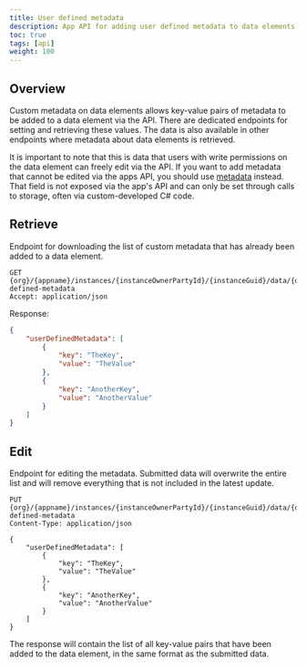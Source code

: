```yaml
---
title: User defined metadata
description: App API for adding user defined metadata to data elements.
toc: true
tags: [api]
weight: 100
---
```


## Overview

Custom metadata on data elements allows key-value pairs of metadata to be added to a data element via the API. There are dedicated endpoints for setting and retrieving these values. 
The data is also available in other endpoints where metadata about data elements is retrieved.

It is important to note that this is data that users with write permissions on the data element can freely edit via the API. 
If you want to add metadata that cannot be edited via the apps API, you should use [metadata](../metadata) instead. 
That field is not exposed via the app's API and can only be set through calls to storage, often via custom-developed C# code.

## Retrieve

Endpoint for downloading the list of custom metadata that has already been added to a data element.

```http
GET {org}/{appname}/instances/{instanceOwnerPartyId}/{instanceGuid}/data/{dataGuid}/user-defined-metadata
Accept: application/json
```

Response:
```json
{
    "userDefinedMetadata": [
        {
            "key": "TheKey",
            "value": "TheValue"
        },
        {
            "key": "AnotherKey",
            "value": "AnotherValue"
        }
    ]
}
```

## Edit

Endpoint for editing the metadata. Submitted data will overwrite the entire list and will remove everything that is not included in the latest update.

```http
PUT {org}/{appname}/instances/{instanceOwnerPartyId}/{instanceGuid}/data/{dataGuid}/user-defined-metadata
Content-Type: application/json

{
    "userDefinedMetadata": [
        {
            "key": "TheKey",
            "value": "TheValue"
        },
        {
            "key": "AnotherKey",
            "value": "AnotherValue"
        }
    ]
}
```

The response will contain the list of all key-value pairs that have been added to the data element, in the same format as the submitted data.